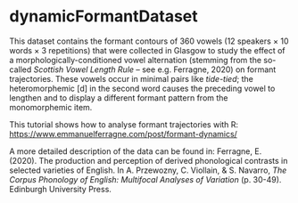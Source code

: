 # dynamicFormantDataset

This dataset contains the formant contours of 360 vowels (12 speakers × 10 words × 3 repetitions) that were collected in Glasgow to study the effect of a morphologically-conditioned vowel alternation (stemming from the so-called *Scottish Vowel Length Rule* – see e.g. Ferragne, 2020) on formant trajectories. These vowels occur in minimal pairs like *tide-tied*; the heteromorphemic [d] in the second word causes the preceding vowel to lengthen and to display a different formant pattern from the monomorphemic item.

This tutorial shows how to analyse formant trajectories with R: https://www.emmanuelferragne.com/post/formant-dynamics/

A more detailed description of the data can be found in:
Ferragne, E. (2020). The production and perception of derived phonological contrasts in selected varieties of English. In A. Przewozny, C. Viollain, & S. Navarro, *The Corpus Phonology of English: Multifocal Analyses of Variation* (p. 30-49). Edinburgh University Press.
